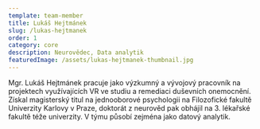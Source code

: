 ```yaml
---
template: team-member
title: Lukáš Hejtmánek
slug: /lukas-hejtmanek
order: 1
category: core
description: Neurovědec, Data analytik
featuredImage: /assets/lukas-hejtmanek-thumbnail.jpg
---
```


Mgr. Lukáš Hejtmánek pracuje jako výzkumný a vývojový pracovník na projektech využívajících VR ve studiu a remediaci duševních onemocnění. Získal magisterský titul na jednooborové psychologii na Filozofické fakultě Univerzity Karlovy v Praze, doktorát z neurověd pak obhájil na 3. lékařské fakultě téže univerzity. V týmu působí zejména jako datový analytik. 